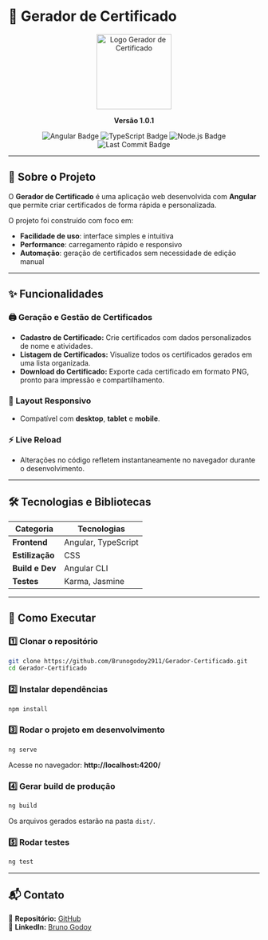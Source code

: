 
# 📌 Gerador de Certificado

<p align="center">
  <img src="https://ik.imagekit.io/brunogodoy/logo.svg?updatedAt=1755144514787.svg" alt="Logo Gerador de Certificado" width="150"/>
</p>

<p align="center"><strong>Versão 1.0.1</strong></p>

<p align="center">
  <img src="https://img.shields.io/badge/Angular-DD0031?style=for-the-badge&logo=angular&logoColor=white" alt="Angular Badge">
  <img src="https://img.shields.io/badge/TypeScript-007ACC?style=for-the-badge&logo=typescript&logoColor=white" alt="TypeScript Badge">
  <img src="https://img.shields.io/badge/Node.js-339933?style=for-the-badge&logo=node.js&logoColor=white" alt="Node.js Badge">
  <img src="https://img.shields.io/github/last-commit/Brunogodoy2911/Gerador-Certificado" alt="Last Commit Badge">
</p>

---

## 📄 Sobre o Projeto
O **Gerador de Certificado** é uma aplicação web desenvolvida com **Angular** que permite criar certificados de forma rápida e personalizada.

O projeto foi construído com foco em:
- **Facilidade de uso**: interface simples e intuitiva
- **Performance**: carregamento rápido e responsivo
- **Automação**: geração de certificados sem necessidade de edição manual

---

## ✨ Funcionalidades

### 🖨️ Geração e Gestão de Certificados
- **Cadastro de Certificado:** Crie certificados com dados personalizados de nome e atividades.
- **Listagem de Certificados:** Visualize todos os certificados gerados em uma lista organizada.
- **Download do Certificado:** Exporte cada certificado em formato PNG, pronto para impressão e compartilhamento.

### 🎨 Layout Responsivo
- Compatível com **desktop**, **tablet** e **mobile**.

### ⚡ Live Reload
- Alterações no código refletem instantaneamente no navegador durante o desenvolvimento.


---

## 🛠️ Tecnologias e Bibliotecas

| Categoria         | Tecnologias |
|-------------------|-------------|
| **Frontend**      | Angular, TypeScript |
| **Estilização**   | CSS |
| **Build e Dev**   | Angular CLI |
| **Testes**        | Karma, Jasmine |

---

## 🚀 Como Executar

### 1️⃣ Clonar o repositório
```bash
git clone https://github.com/Brunogodoy2911/Gerador-Certificado.git
cd Gerador-Certificado
```

### 2️⃣ Instalar dependências
```bash
npm install
```

### 3️⃣ Rodar o projeto em desenvolvimento
```bash
ng serve
```
Acesse no navegador: **http://localhost:4200/**

### 4️⃣ Gerar build de produção
```bash
ng build
```
Os arquivos gerados estarão na pasta `dist/`.

### 5️⃣ Rodar testes
```bash
ng test
```

---

## 📬 Contato

💼 **Repositório:** [GitHub](https://github.com/Brunogodoy2911)  
🔗 **LinkedIn:** [Bruno Godoy](https://www.linkedin.com/in/brunogodoydev)  
